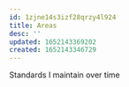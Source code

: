 ```yaml
---
id: 1zjne14s3izf28qrzy4l924
title: Areas
desc: ''
updated: 1652143369202
created: 1652143346729
---
```


Standards I maintain over time